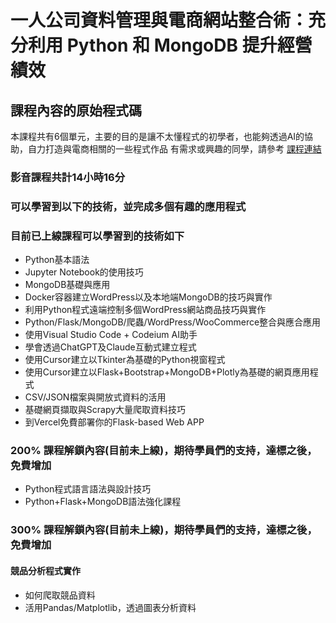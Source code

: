 # 一人公司資料管理與電商網站整合術：充分利用 Python 和 MongoDB 提升經營績效
## 課程內容的原始程式碼
本課程共有6個單元，主要的目的是讓不太懂程式的初學者，也能夠透過AI的協助，自力打造與電商相關的一些程式作品
有需求或興趣的同學，請參考
[課程連結](https://mastertalks.tw/collections/pre-order/products/one-person-company-information-management-and-e-commerce-website-integration?ref=_hodataB)

### 影音課程共計14小時16分
### 可以學習到以下的技術，並完成多個有趣的應用程式
### 目前已上線課程可以學習到的技術如下
* Python基本語法
* Jupyter Notebook的使用技巧
* MongoDB基礎與應用
* Docker容器建立WordPress以及本地端MongoDB的技巧與實作
* 利用Python程式遠端控制多個WordPress網站商品技巧與實作
* Python/Flask/MongoDB/爬蟲/WordPress/WooCommerce整合與應合應用
* 使用Visual Studio Code + Codeium AI助手
* 學會透過ChatGPT及Claude互動式建立程式
* 使用Cursor建立以Tkinter為基礎的Python視窗程式
* 使用Cursor建立以Flask+Bootstrap+MongoDB+Plotly為基礎的網頁應用程式
* CSV/JSON檔案與開放式資料的活用
* 基礎網頁擷取與Scrapy大量爬取資料技巧
* 到Vercel免費部署你的Flask-based Web APP

### 200% 課程解鎖內容(目前未上線)，期待學員們的支持，達標之後，免費增加
* Python程式語言語法與設計技巧
* Python+Flask+MongoDB語法強化課程

### 300% 課程解鎖內容(目前未上線)，期待學員們的支持，達標之後，免費增加
#### 競品分析程式實作
* 如何爬取競品資料
* 活用Pandas/Matplotlib，透過圖表分析資料
